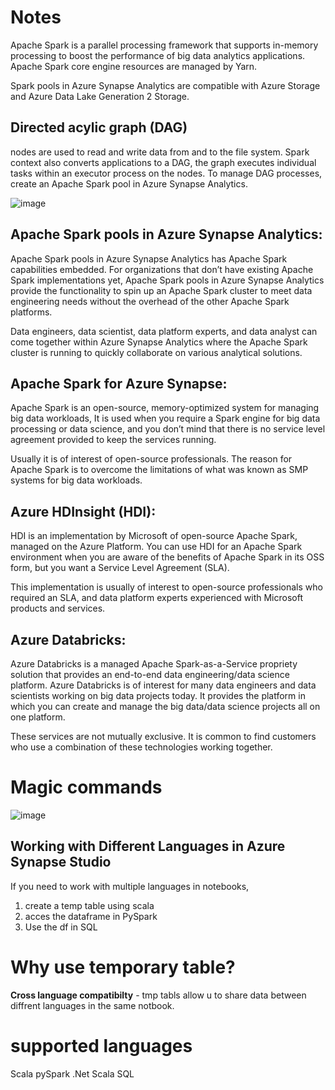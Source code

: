 # Notes

Apache Spark is a parallel processing framework that supports in-memory processing to boost the performance of big data analytics applications. 
Apache Spark core engine resources are managed by Yarn.

Spark pools in Azure Synapse Analytics are compatible with Azure Storage and Azure Data Lake Generation 2 Storage. 

## Directed acylic graph (DAG)
nodes are used to read and write data from and to the file system. 
Spark context also converts applications to a DAG, the graph executes individual tasks within an executor process on the nodes. To manage DAG processes, create an Apache Spark pool in Azure Synapse Analytics.

![image](https://github.com/user-attachments/assets/e9a480eb-ba99-4388-a81b-94b7e7e78a29)

## Apache Spark pools in Azure Synapse Analytics:
Apache Spark pools in Azure Synapse Analytics has Apache Spark capabilities embedded. For organizations that don’t have existing Apache Spark implementations yet, Apache Spark pools in Azure Synapse Analytics provide the functionality to spin up an Apache Spark cluster to meet data engineering needs without the overhead of the other Apache Spark platforms. 

Data engineers, data scientist, data platform experts, and data analyst can come together within Azure Synapse Analytics where the Apache Spark cluster is running to quickly collaborate on various analytical solutions.

## Apache Spark for Azure Synapse:
Apache Spark is an open-source, memory-optimized system for managing big data workloads, It is used when you require a Spark engine for big data processing or data science, and you don’t mind that there is no service level agreement provided to keep the services running. 

Usually it is of interest of open-source professionals. The reason for Apache Spark is to overcome the limitations of what was known as SMP systems for big data workloads.

## Azure HDInsight (HDI):
HDI is an implementation by Microsoft of open-source Apache Spark, managed on the Azure Platform. You can use HDI for an Apache Spark environment when you are aware of the benefits of Apache Spark in its OSS form, but you want a Service Level Agreement (SLA). 

This implementation is usually of interest to open-source professionals who required an SLA, and data platform experts experienced with Microsoft products and services.

## Azure Databricks:
Azure Databricks is a managed Apache Spark-as-a-Service propriety solution that provides an end-to-end data engineering/data science platform. Azure Databricks is of interest for many data engineers and data scientists working on big data projects today. It provides the platform in which you can create and manage the big data/data science projects all on one platform.

These services are not mutually exclusive. It is common to find customers who use a combination of these technologies working together.


# Magic commands

![image](https://github.com/user-attachments/assets/0ca4c5f0-9034-4f08-b064-9404aa68cb0c)

## Working with Different Languages in Azure Synapse Studio

If you need to work with multiple languages in notebooks,

1. create a temp table using scala
2. acces the dataframe in PySpark
3. Use the df in SQL

# Why use temporary table?

**Cross language compatibilty** - tmp tabls allow u to share data between diffrent languages in the same notbook.

# supported languages

Scala
pySpark
.Net
Scala SQL






































